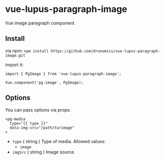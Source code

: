 # vue-lupus-paragraph-image
Vue image paragraph component.



## Install

via npm:
`npm install https://github.com/drunomics/vue-lupus-paragraph-image.git`


import it:

```
import { PgImage } from 'vue-lupus-paragraph-image';

Vue.component('pg-image', PgImage);
```
## Options
You can pass options via props:

```
<pg-media
  type="{{ type }}"
  data-img-src="/path/to/image"
>
```

- `type` ( string )
  Type of media. Allowed values:
  - `image`
- `imgSrc` ( string )
  Image source.

